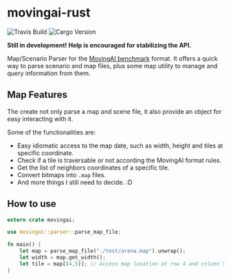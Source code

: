 # movingai-rust
![Travis Build](https://api.travis-ci.org/THeK3nger/movingai-rust.svg?branch=master)
![Cargo Version](https://img.shields.io/crates/v/movingai.svg)

**Still in development! Help is encouraged for stabilizing the API.**

Map/Scenario Parser for the [MovingAI benchmark](http://www.movingai.com/benchmarks) format. It offers a quick way to parse scenario and map files, plus some map utility to manage and query information from them.

## Map Features

The create not only parse a map and scene file, it also provide an object for easy interacting with it.

Some of the functionalities are:

 - Easy idiomatic access to the map date, such as width, height and tiles at specific coordinate.
 - Check if a tile is traversable or not according the MovingAI format rules.
 - Get the list of neighbors coordinates of a specific tile.
 - Convert bitmaps into `.map` files.
 - And more things I still need to decide. :D

## How to use

```rust
extern crate movingai;

use movingai::parser::parse_map_file;

fn main() {
    let map = parse_map_file("./test/arena.map").unwrap();
    let width = map.get_width();
    let tile = map[(4,5)]; // Access map location at row 4 and column 5.
}
```

